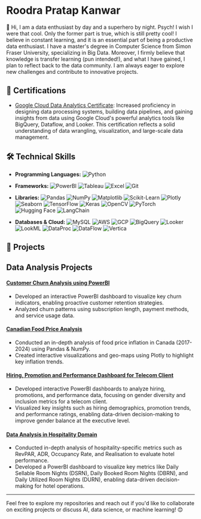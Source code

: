 # Roodra Pratap Kanwar

👋 Hi, I am a data enthusiast by day and a superhero by night. Psych! I wish I were that cool. Only the former part is true, which is still pretty cool! I believe in constant learning, and it is an essential part of being a productive data enthusiast. I have a master's degree in Computer Science from Simon Fraser University, specializing in Big Data. Moreover, I firmly believe that knowledge is transfer learning (pun intended!), and what I have gained, I plan to reflect back to the data community. I am always eager to explore new challenges and contribute to innovative projects.

## 📜 Certifications
- [Google Cloud Data Analytics Certificate](https://www.credly.com/badges/3128d9e7-c9cf-4860-ae40-6710be5a2396/public_url): Increased proficiency in designing data processing systems, building data pipelines, and gaining insights from data using Google Cloud's powerful analytics tools like BigQuery, Dataflow, and Looker. This certification reflects a solid understanding of data wrangling, visualization, and large-scale data management.

## 🛠️ Technical Skills

- **Programming Languages:** 
  ![Python](https://img.shields.io/badge/Python-3776AB?style=for-the-badge&logo=python&logoColor=white)
  
- **Frameworks:** 
  ![PowerBI](https://img.shields.io/badge/PowerBI-F2C811?style=for-the-badge&logo=powerbi&logoColor=black)
  ![Tableau](https://img.shields.io/badge/Tableau-E97627?style=for-the-badge&logo=tableau&logoColor=white)
  ![Excel](https://img.shields.io/badge/Excel-217346?style=for-the-badge&logo=microsoftexcel&logoColor=white)
  ![Git](https://img.shields.io/badge/Git-F05032?style=for-the-badge&logo=git&logoColor=white)

- **Libraries:** 
  ![Pandas](https://img.shields.io/badge/Pandas-150458?style=for-the-badge&logo=pandas&logoColor=white)
  ![NumPy](https://img.shields.io/badge/NumPy-013243?style=for-the-badge&logo=numpy&logoColor=white)
  ![Matplotlib](https://img.shields.io/badge/Matplotlib-11557C?style=for-the-badge&logo=matplotlib&logoColor=white)
  ![Scikit-Learn](https://img.shields.io/badge/ScikitLearn-F7931E?style=for-the-badge&logo=scikitlearn&logoColor=white)
  ![Plotly](https://img.shields.io/badge/Plotly-3F4F75?style=for-the-badge&logo=plotly&logoColor=white)
  ![Seaborn](https://img.shields.io/badge/Seaborn-3776AB?style=for-the-badge&logo=python&logoColor=white)
  ![TensorFlow](https://img.shields.io/badge/TensorFlow-FFA800?style=for-the-badge&logo=tensorflow&logoColor=white)
  ![Keras](https://img.shields.io/badge/Keras-D00000?style=for-the-badge&logo=keras&logoColor=white)
  ![OpenCV](https://img.shields.io/badge/OpenCV-5C3EE8?style=for-the-badge&logo=opencv&logoColor=white)
  ![PyTorch](https://img.shields.io/badge/PyTorch-EE4C2C?style=for-the-badge&logo=pytorch&logoColor=white)
  ![Hugging Face](https://img.shields.io/badge/HuggingFace-FFD21E?style=for-the-badge&logo=huggingface&logoColor=black)
  ![LangChain](https://img.shields.io/badge/LangChain-000000?style=for-the-badge&logo=langchain&logoColor=white)

- **Databases & Cloud:** 
![MySQL](https://img.shields.io/badge/MySQL-4479A1?style=for-the-badge&logo=mysql&logoColor=white)
![AWS](https://img.shields.io/badge/AWS-232F3E?style=for-the-badge&logo=amazonaws&logoColor=white)
![GCP](https://img.shields.io/badge/Google_Cloud-4285F4?style=for-the-badge&logo=googlecloud&logoColor=white) ![BigQuery](https://img.shields.io/badge/BigQuery-4285F4?style=for-the-badge&logo=googlecloud&logoColor=white) ![Looker](https://img.shields.io/badge/Looker-4285F4?style=for-the-badge&logo=looker&logoColor=white) ![LookML](https://img.shields.io/badge/LookML-4285F4?style=for-the-badge&logo=looker&logoColor=white) ![DataProc](https://img.shields.io/badge/DataProc-4285F4?style=for-the-badge&logo=googlecloud&logoColor=white) ![DataFlow](https://img.shields.io/badge/DataFlow-4285F4?style=for-the-badge&logo=googlecloud&logoColor=white)
![Vertica](https://img.shields.io/badge/Vertica-000000?style=for-the-badge&logo=vertica&logoColor=white)
          
## 🚀 Projects

## Data Analysis Projects

#### [Customer Churn Analysis using PowerBI](https://github.com/RoodraKanwar/Customer_Churn_Analysis_PowerBI)
- Developed an interactive PowerBI dashboard to visualize key churn indicators, enabling proactive customer retention strategies.  
- Analyzed churn patterns using subscription length, payment methods, and service usage data.
  
#### [Canadian Food Price Analysis](https://github.com/RoodraKanwar/Canadian-Food-Price-Inflation-Analysis)
- Conducted an in-depth analysis of food price inflation in Canada (2017-2024) using Pandas & NumPy.  
- Created interactive visualizations and geo-maps using Plotly to highlight key inflation trends.

#### [Hiring, Promotion and Performance Dashboard for Telecom Client](https://github.com/RoodraKanwar/HR_PowerBI_Simulation)
- Developed interactive PowerBI dashboards to analyze hiring, promotions, and performance data, focusing on gender diversity and inclusion metrics for a telecom client.  
- Visualized key insights such as hiring demographics, promotion trends, and performance ratings, enabling data-driven decision-making to improve gender balance at the executive level.

#### [Data Analysis in Hospitality Domain](https://github.com/RoodraKanwar/Data-Analysis-in-Hospitality-Domain)
- Conducted in-depth analysis of hospitality-specific metrics such as RevPAR, ADR, Occupancy Rate, and Realisation to evaluate hotel performance.  
- Developed a PowerBI dashboard to visualize key metrics like Daily Sellable Room Nights (DSRN), Daily Booked Room Nights (DBRN), and Daily Utilized Room Nights (DURN), enabling data-driven decision-making for hotel operations. 

---
Feel free to explore my repositories and reach out if you'd like to collaborate on exciting projects or discuss AI, data science, or machine learning! 😊
